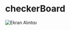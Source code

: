 # checkerBoard

![Ekran Alıntısı](https://user-images.githubusercontent.com/61495341/151143071-d42ecc9f-9276-4b4a-96c6-e1c4db257599.PNG)
